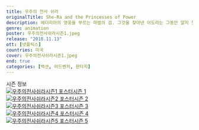 ```yaml
---
title: 우주의 전사 쉬라
originalTitle: She-Ra and the Princesses of Power
description: 에더리아의 영웅을 부르는 마법의 검. 그것을 찾아낸 아도라는 그동안 알지 못했던 자신을 발견한다. 독립군의 일원이 된 그녀, 악당 호르드는 물론 단짝과도 적이 된다.
genre: animation
poster: 우주의전사쉬라시즌1.jpeg
release: "2018.11.13"
ott: [넷플릭스]
countries: 미국
cover: 우주의전사쉬라시즌1.jpeg
end: true
categories: [액션, 어드벤처, 판타지]
---
```


<div class="title bold">시즌 정보</div>
<div class="season-list">
<div class="item">
<a href="https://lesflix.github.io/animation/우주의전사쉬라시즌1" ><img src="/poster/우주의전사쉬라시즌1.jpeg" alt="우주의전사쉬라시즌1 포스터 ">시즌 1</a>
</div>

<div class="item">
<a href="https://lesflix.github.io/animation/우주의전사쉬라시즌2" ><img src="/poster/우주의전사쉬라시즌2.jpeg" alt="우주의전사쉬라시즌2 포스터 ">시즌 2</a>
</div>

<div class="item">
<a href="https://lesflix.github.io/animation/우주의전사쉬라시즌3" ><img src="/poster/우주의전사쉬라시즌3.jpeg" alt="우주의전사쉬라시즌3 포스터 ">시즌 3</a>
</div>

<div class="item">
<a href="https://lesflix.github.io/animation/우주의전사쉬라시즌4" ><img src="/poster/우주의전사쉬라시즌4.jpeg" alt="우주의전사쉬라시즌4 포스터 ">시즌 4</a>
</div>

<div class="item">
<a href="https://lesflix.github.io/animation/우주의전사쉬라시즌5" ><img src="/poster/우주의전사쉬라시즌5.jpeg" alt="우주의전사쉬라시즌5 포스터 ">시즌 5</a>
</div>
</div>
